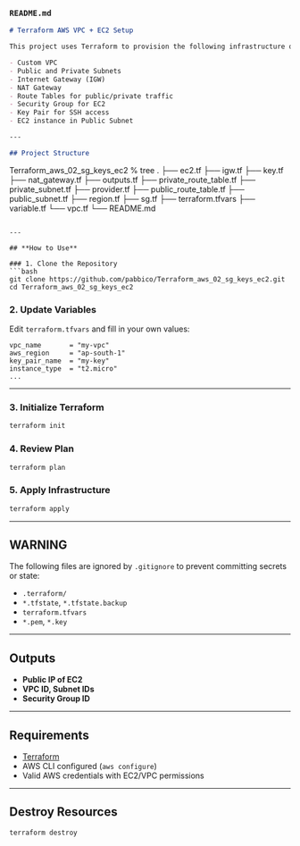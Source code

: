 ### `README.md`

```markdown
# Terraform AWS VPC + EC2 Setup

This project uses Terraform to provision the following infrastructure on AWS:

- Custom VPC
- Public and Private Subnets
- Internet Gateway (IGW)
- NAT Gateway
- Route Tables for public/private traffic
- Security Group for EC2
- Key Pair for SSH access
- EC2 instance in Public Subnet

---

## Project Structure

```

Terraform_aws_02_sg_keys_ec2 % tree
.
├── ec2.tf
├── igw.tf
├── key.tf
├── nat_gateway.tf
├── outputs.tf
├── private_route_table.tf
├── private_subnet.tf
├── provider.tf
├── public_route_table.tf
├── public_subnet.tf
├── region.tf
├── sg.tf
├── terraform.tfvars
├── variable.tf
└── vpc.tf
└── README.md

````

---

## **How to Use**

### 1. Clone the Repository
```bash
git clone https://github.com/pabbico/Terraform_aws_02_sg_keys_ec2.git
cd Terraform_aws_02_sg_keys_ec2
````

### 2. **Update Variables**

Edit `terraform.tfvars` and fill in your own values:

```hcl
vpc_name       = "my-vpc"
aws_region     = "ap-south-1"
key_pair_name  = "my-key"
instance_type  = "t2.micro"
...
```

---

### 3. **Initialize Terraform**

```bash
terraform init
```

### 4. **Review Plan**

```bash
terraform plan
```

### 5. **Apply Infrastructure**

```bash
terraform apply
```

---

## WARNING

The following files are ignored by `.gitignore` to prevent committing secrets or state:

* `.terraform/`
* `*.tfstate`, `*.tfstate.backup`
* `terraform.tfvars`
* `*.pem`, `*.key`

---

## Outputs

* **Public IP of EC2**
* **VPC ID, Subnet IDs**
* **Security Group ID**

---

## Requirements

* [Terraform](https://www.terraform.io/downloads)
* AWS CLI configured (`aws configure`)
* Valid AWS credentials with EC2/VPC permissions

---

## Destroy Resources

```bash
terraform destroy
```
